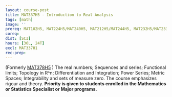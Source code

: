 ```yaml
---
layout: course-post
title: MAT337H5 - Introduction to Real Analysis
tags: [math]
image: ''
prereq: MAT102H5, MAT224H5/MAT240H5, MAT212H5/MAT244H5, MAT232H5/MAT233H5/MAT257Y5
coreq: 
dist: [SCI]
hours: [36L, 24T]
excl: MAT337H1
rec-prep: 
---
```


(Formerly <a href="javascript:OpenCourse('OpenCourse.pl?Course=MAT378H5')">MAT378H5</a> ) The real numbers; Sequences and series; Functional limits; Topology in R&#094;n; Differentiation and Integration; Power Series; Metric Spaces; Integrability and sets of measure zero. The course emphasizes rigour and theory. **Priority is given to students enrolled in the Mathematics or Statistics Specialist or Major programs.**
